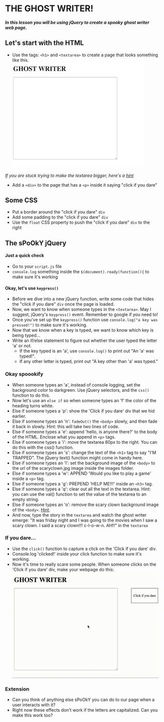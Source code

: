 # THE GHOST WRITER!
##### In this lesson you will be using jQuery to create a spooky ghost writer web page.

## Let's start with the HTML
* Use the tags: `<h1>` and `<textarea>` to create a page that looks something like this.
![screen](images/example.png)


*If you are stuck trying to make the textarea bigger, here's a [hint](https://www.w3schools.com/tags/tryit.asp?filename=tryhtml_textarea)*
* Add a `<div>` to the page that has a `<p>` inside it saying "click if you dare"

## Some CSS
* Put a border around the "click if you dare" `div` 
* Add some padding to the "click if you dare" `div`
* Use the `float` CSS property to push the "click if you dare" `div` to the right

## The sPoOkY jQuery
#### Just a quick check
* Go to your `script.js` file
* `console.log` something inside the `$(document).ready(function(){` to make sure it's working
#### Okay, let's use `keypress()`
* Before we dive into a new jQuery function, write some code that hides the "click if you dare" `div` once the page is loaded.
* Now, we want to know when someone types in the `<textarea>`. May I suggest, jQuery's `keypress()` event. Remember to google if you need to!
* Once you've set up the `keypress()` function use `console.log("a key was pressed!")` to make sure it's working.
* Now that we know when a key is typed, we want to know which key is being typed...
* Write an if/else statement to figure out whether the user typed the letter 'a' or not. 
  * If the key typed is an 'a', use `console.log()` to print out "An 'a' was typed!". 
  * If any other letter is typed, print out "A key other than 'a' was typed."


### Okay spoookify
* When someone types an 'a', instead of console logging, set the background color to darkgreen. Use jQuery selectors, and the `css()` function to do this. 
* Now let's use an `else if` so when someone types an 'f' the color of the heading turns white. 
* Else if someone types a 'p': show the 'Click if you dare' div that we hid earlier. 
* Else if someone types an 'n': `fadeOut()` the `<body>` slowly, and then fade it back in slowly. Hint: this will take two lines of code. 
* Else if someone types a 'e': append 'hello, is anyone there?' to the body of the HTML. Enclose what you append in `<p>` tags. 
* Else if someone types a 'i': move the textarea 80px to the right. You can do this with the css() function. 
* Else if someone types an 's': change the text of the `<h1>` tag to say "I'M TRAPPED". The jQuery text() function might come in handy here. 
* Else if someone types an 'l': set the background image of the `<body>` to the url of the scaryclown.jpg image inside the images folder. 
* Else if someone types a 'w': APPEND 'Would you like to play a game' inside a `<p>` tag. 
* Else if someone types a 'g': PREPEND 'HELP ME!!!' inside an `<h3>` tag.
* Else if someone types a 'q': clear out all the text in the textarea. Hint: you can use the val() function to set the value of the textarea to an empty string. 
* Else if someone types an 'o': remove the scary clown background image of the `<body>`. [Hint](https://stackoverflow.com/questions/6747176/how-can-i-remove-a-background-image-attribute).
* And now, type the story in the `textarea` and watch the ghost writer emerge: 
"It was friday night and I was going to the movies when I saw a scary clown. I said a scary clown!!! c-l-o-w-n. AH!!" in the `textarea`

### If you dare...
* Use the `click()` function to capture a click on the 'Click if you dare' div.
* Console.log 'clicked!' inside your click function to make sure it's working.
* Now it's time to really scare some people. When someone clicks on the 'Click if you dare' div, make your webpage do this: ![gif](images/youll_never_escape.gif)

### Extension
* Can you think of anything else sPoOkY you can do to our page when a user interacts with it? 
* Right now these effects don't work if the letters are capitalized. Can you make this work too?









